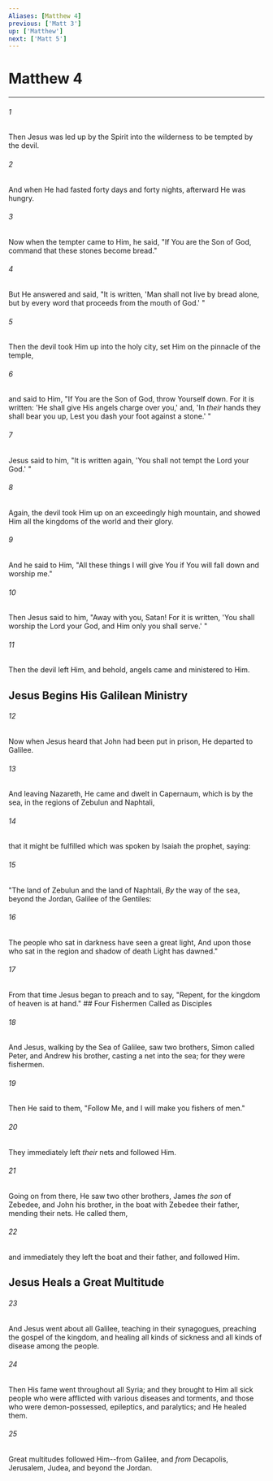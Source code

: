 ```yaml
---
Aliases: [Matthew 4]
previous: ['Matt 3']
up: ['Matthew']
next: ['Matt 5']
---
```

# Matthew 4

***


###### 1 
Then Jesus was led up by the Spirit into the wilderness to be tempted by the devil. 

###### 2 
And when He had fasted forty days and forty nights, afterward He was hungry. 

###### 3 
Now when the tempter came to Him, he said, "If You are the Son of God, command that these stones become bread." 

###### 4 
But He answered and said, "It is written, 'Man shall not live by bread alone, but by every word that proceeds from the mouth of God.' " 

###### 5 
Then the devil took Him up into the holy city, set Him on the pinnacle of the temple, 

###### 6 
and said to Him, "If You are the Son of God, throw Yourself down. For it is written: 'He shall give His angels charge over you,' and, 'In _their_ hands they shall bear you up, Lest you dash your foot against a stone.' " 

###### 7 
Jesus said to him, "It is written again, 'You shall not tempt the Lord your God.' " 

###### 8 
Again, the devil took Him up on an exceedingly high mountain, and showed Him all the kingdoms of the world and their glory. 

###### 9 
And he said to Him, "All these things I will give You if You will fall down and worship me." 

###### 10 
Then Jesus said to him, "Away with you, Satan! For it is written, 'You shall worship the Lord your God, and Him only you shall serve.' " 

###### 11 
Then the devil left Him, and behold, angels came and ministered to Him.

## Jesus Begins His Galilean Ministry 

###### 12 
Now when Jesus heard that John had been put in prison, He departed to Galilee. 

###### 13 
And leaving Nazareth, He came and dwelt in Capernaum, which is by the sea, in the regions of Zebulun and Naphtali, 

###### 14 
that it might be fulfilled which was spoken by Isaiah the prophet, saying: 

###### 15 
"The land of Zebulun and the land of Naphtali, _By_ the way of the sea, beyond the Jordan, Galilee of the Gentiles: 

###### 16 
The people who sat in darkness have seen a great light, And upon those who sat in the region and shadow of death Light has dawned." 

###### 17 
From that time Jesus began to preach and to say, "Repent, for the kingdom of heaven is at hand." ## Four Fishermen Called as Disciples 

###### 18 
And Jesus, walking by the Sea of Galilee, saw two brothers, Simon called Peter, and Andrew his brother, casting a net into the sea; for they were fishermen. 

###### 19 
Then He said to them, "Follow Me, and I will make you fishers of men." 

###### 20 
They immediately left _their_ nets and followed Him. 

###### 21 
Going on from there, He saw two other brothers, James _the son_ of Zebedee, and John his brother, in the boat with Zebedee their father, mending their nets. He called them, 

###### 22 
and immediately they left the boat and their father, and followed Him.

## Jesus Heals a Great Multitude 

###### 23 
And Jesus went about all Galilee, teaching in their synagogues, preaching the gospel of the kingdom, and healing all kinds of sickness and all kinds of disease among the people. 

###### 24 
Then His fame went throughout all Syria; and they brought to Him all sick people who were afflicted with various diseases and torments, and those who were demon-possessed, epileptics, and paralytics; and He healed them. 

###### 25 
Great multitudes followed Him--from Galilee, and _from_ Decapolis, Jerusalem, Judea, and beyond the Jordan.
